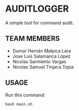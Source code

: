 # AUDITLOGGER
A simple tool for command audit.

## TEAM MEMBERS
- Dumar Hernán Malpica Lara 
- Jose Luis Salamanca López
- Nicolas Sarmiento Vargas
- Nicolas Samuel Tinjaca Topia

## USAGE
Run this command:
```
bash main.sh
```
